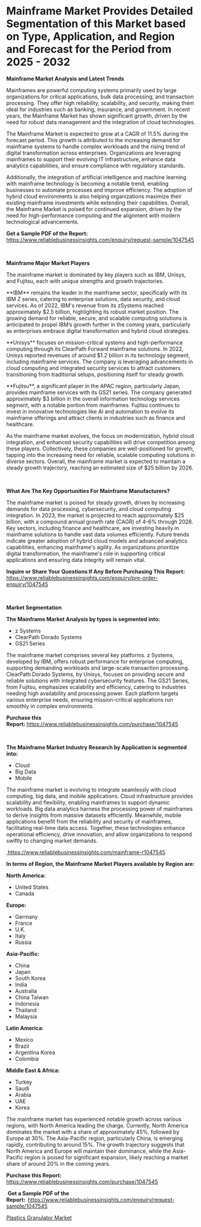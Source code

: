 <p><h1>Mainframe Market Provides Detailed Segmentation of this Market based on Type, Application, and Region and Forecast for the Period from 2025 - 2032</h1></p><p><strong>Mainframe Market Analysis and Latest Trends</strong></p>
<p><p>Mainframes are powerful computing systems primarily used by large organizations for critical applications, bulk data processing, and transaction processing. They offer high reliability, scalability, and security, making them ideal for industries such as banking, insurance, and government. In recent years, the Mainframe Market has shown significant growth, driven by the need for robust data management and the integration of cloud technologies.</p><p>The Mainframe Market is expected to grow at a CAGR of 11.5% during the forecast period. This growth is attributed to the increasing demand for mainframe systems to handle complex workloads and the rising trend of digital transformation across enterprises. Organizations are leveraging mainframes to support their evolving IT infrastructure, enhance data analytics capabilities, and ensure compliance with regulatory standards.</p><p>Additionally, the integration of artificial intelligence and machine learning with mainframe technology is becoming a notable trend, enabling businesses to automate processes and improve efficiency. The adoption of hybrid cloud environments is also helping organizations maximize their existing mainframe investments while extending their capabilities. Overall, the Mainframe Market is poised for continued expansion, driven by the need for high-performance computing and the alignment with modern technological advancements.</p></p>
<p><strong>Get a Sample PDF of the Report:&nbsp;</strong> <a href="https://www.reliablebusinessinsights.com/enquiry/request-sample/1047545?utm_campaign=3366&utm_medium=2&utm_source=Github&utm_content=ia&utm_term=11042025&utm_id=mainframe">https://www.reliablebusinessinsights.com/enquiry/request-sample/1047545</a></p>
<p>&nbsp;</p>
<p><strong>Mainframe Major Market Players</strong></p>
<p><p>The mainframe market is dominated by key players such as IBM, Unisys, and Fujitsu, each with unique strengths and growth trajectories. </p><p>**IBM** remains the leader in the mainframe sector, specifically with its IBM Z series, catering to enterprise solutions, data security, and cloud services. As of 2022, IBM's revenue from its zSystems reached approximately $2.5 billion, highlighting its robust market position. The growing demand for reliable, secure, and scalable computing solutions is anticipated to propel IBM’s growth further in the coming years, particularly as enterprises embrace digital transformation and hybrid cloud strategies.</p><p>**Unisys** focuses on mission-critical systems and high-performance computing through its ClearPath Forward mainframe solutions. In 2022, Unisys reported revenues of around $1.2 billion in its technology segment, including mainframe services. The company is leveraging advancements in cloud computing and integrated security services to attract customers transitioning from traditional setups, positioning itself for steady growth.</p><p>**Fujitsu**, a significant player in the APAC region, particularly Japan, provides mainframe services with its GS21 series. The company generated approximately $3 billion in the overall information technology services segment, with a notable portion from mainframes. Fujitsu continues to invest in innovative technologies like AI and automation to evolve its mainframe offerings and attract clients in industries such as finance and healthcare.</p><p>As the mainframe market evolves, the focus on modernization, hybrid cloud integration, and enhanced security capabilities will drive competition among these players. Collectively, these companies are well-positioned for growth, tapping into the increasing need for reliable, scalable computing solutions in diverse sectors. Overall, the mainframe market is expected to maintain a steady growth trajectory, reaching an estimated size of $25 billion by 2026.</p></p>
<p>&nbsp;</p>
<p><strong>What Are The Key Opportunities For Mainframe Manufacturers?</strong></p>
<p><p>The mainframe market is poised for steady growth, driven by increasing demands for data processing, cybersecurity, and cloud computing integration. In 2023, the market is projected to reach approximately $25 billion, with a compound annual growth rate (CAGR) of 4-6% through 2028. Key sectors, including finance and healthcare, are investing heavily in mainframe solutions to handle vast data volumes efficiently. Future trends indicate greater adoption of hybrid cloud models and advanced analytics capabilities, enhancing mainframe's agility. As organizations prioritize digital transformation, the mainframe's role in supporting critical applications and ensuring data integrity will remain vital.</p></p>
<p><strong>Inquire or Share Your Questions If Any Before Purchasing This Report:</strong> <a href="https://www.reliablebusinessinsights.com/enquiry/pre-order-enquiry/1047545?utm_campaign=3366&utm_medium=2&utm_source=Github&utm_content=ia&utm_term=11042025&utm_id=mainframe">https://www.reliablebusinessinsights.com/enquiry/pre-order-enquiry/1047545</a></p>
<p>&nbsp;</p>
<p><strong>Market Segmentation</strong></p>
<p><strong>The Mainframe Market Analysis by types is segmented into:</strong></p>
<p><ul><li>z Systems</li><li>ClearPath Dorado Systems</li><li>GS21 Series</li></ul></p>
<p><p>The mainframe market comprises several key platforms. z Systems, developed by IBM, offers robust performance for enterprise computing, supporting demanding workloads and large-scale transaction processing. ClearPath Dorado Systems, by Unisys, focuses on providing secure and reliable solutions with integrated cybersecurity features. The GS21 Series, from Fujitsu, emphasizes scalability and efficiency, catering to industries needing high availability and processing power. Each platform targets various enterprise needs, ensuring mission-critical applications run smoothly in complex environments.</p></p>
<p><strong>Purchase this Report:&nbsp;</strong><a href="https://www.reliablebusinessinsights.com/purchase/1047545?utm_campaign=3366&utm_medium=2&utm_source=Github&utm_content=ia&utm_term=11042025&utm_id=mainframe">https://www.reliablebusinessinsights.com/purchase/1047545</a></p>
<p>&nbsp;</p>
<p><strong>The Mainframe Market Industry Research by Application is segmented into:</strong></p>
<p><ul><li>Cloud</li><li>Big Data</li><li>Mobile</li></ul></p>
<p><p>The mainframe market is evolving to integrate seamlessly with cloud computing, big data, and mobile applications. Cloud infrastructure provides scalability and flexibility, enabling mainframes to support dynamic workloads. Big data analytics harness the processing power of mainframes to derive insights from massive datasets efficiently. Meanwhile, mobile applications benefit from the reliability and security of mainframes, facilitating real-time data access. Together, these technologies enhance operational efficiency, drive innovation, and allow organizations to respond swiftly to changing market demands.</p></p>
<p><a href="https://www.reliablebusinessinsights.com/mainframe-r1047545?utm_campaign=3366&utm_medium=2&utm_source=Github&utm_content=ia&utm_term=11042025&utm_id=mainframe">&nbsp;https://www.reliablebusinessinsights.com/mainframe-r1047545</a></p>
<p><strong>In terms of Region, the Mainframe Market Players available by Region are:</strong></p>
<p>
    <p> <strong> North America: </strong>
        <ul>
            <li>United States</li>
            <li>Canada</li>
        </ul>
        </p> 
    <p> <strong> Europe: </strong>
        <ul>
            <li>Germany</li>
            <li>France</li>
            <li>U.K.</li>
            <li>Italy</li>
            <li>Russia</li>
        </ul>
        </p> 
    <p> <strong> Asia-Pacific: </strong>
        <ul>
            <li>China</li>
            <li>Japan</li>
            <li>South Korea</li>
            <li>India</li>
            <li>Australia</li>
            <li>China Taiwan</li>
            <li>Indonesia</li>
            <li>Thailand</li>
            <li>Malaysia</li>
        </ul>
        </p> 
    <p> <strong> Latin America: </strong>
        <ul>
            <li>Mexico</li>
            <li>Brazil</li>
            <li>Argentina Korea</li>
            <li>Colombia</li>
        </ul>
        </p> 
    <p> <strong> Middle East & Africa: </strong>
        <ul>
            <li>Turkey</li>
            <li>Saudi</li>
            <li>Arabia</li>
            <li>UAE</li>
            <li>Korea</li>
        </ul>
    </p>
    </p>
<p><p>The mainframe market has experienced notable growth across various regions, with North America leading the charge. Currently, North America dominates the market with a share of approximately 45%, followed by Europe at 30%. The Asia-Pacific region, particularly China, is emerging rapidly, contributing to around 15%. The growth trajectory suggests that North America and Europe will maintain their dominance, while the Asia-Pacific region is poised for significant expansion, likely reaching a market share of around 20% in the coming years.</p></p>
<p><strong>Purchase this Report: </strong><a href="https://www.reliablebusinessinsights.com/purchase/1047545?utm_campaign=3366&utm_medium=2&utm_source=Github&utm_content=ia&utm_term=11042025&utm_id=mainframe">https://www.reliablebusinessinsights.com/purchase/1047545</a></p>
<p>&nbsp;<strong>Get a Sample PDF of the Report:&nbsp;&nbsp;</strong><a href="https://www.reliablebusinessinsights.com/enquiry/request-sample/1047545?utm_campaign=3366&utm_medium=2&utm_source=Github&utm_content=ia&utm_term=11042025&utm_id=mainframe">https://www.reliablebusinessinsights.com/enquiry/request-sample/1047545</a></p>
<p><strong></strong></p>
<p><p><a href="https://github.com/iperitvik8/Market-Research-Report-List-1/blob/main/plastics-granulator-market.md?utm_campaign=3366&utm_medium=2&utm_source=Github&utm_content=ia&utm_term=11042025&utm_id=mainframe">Plastics Granulator Market</a></p></p>